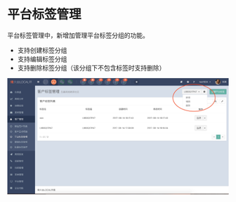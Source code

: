 # 平台标签管理

平台标签管理中，新增加管理平台标签分组的功能。

* 支持创建标签分组
* 支持编辑标签分组
* 支持删除标签分组（该分组下不包含标签时支持删除）  

![](/assets/微信图片_20180329171319.jpg)



